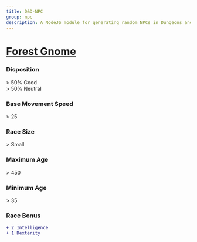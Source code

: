 ```yaml
---
title: D&D-NPC
group: npc
description: A NodeJS module for generating random NPCs in Dungeons and Dragons.
---
```


# **[Forest Gnome](https://www.dndbeyond.com/races/gnome#ForestGnome)**
### **Disposition**
\> 50% Good<br>
\> 50% Neutral
### **Base Movement Speed**
\> 25
### **Race Size**
\> Small
### **Maximum Age**
\> 450
### **Minimum Age**
\> 35
### **Race Bonus**
```diff
+ 2 Intelligence
+ 1 Dexterity
```
